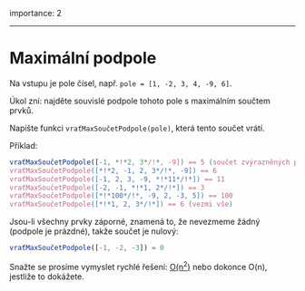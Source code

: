 importance: 2

---

# Maximální podpole

Na vstupu je pole čísel, např. `pole = [1, -2, 3, 4, -9, 6]`.

Úkol zní: najděte souvislé podpole tohoto pole s maximálním součtem prvků.

Napište funkci `vraťMaxSoučetPodpole(pole)`, která tento součet vrátí.

Příklad:

```js
vraťMaxSoučetPodpole([-1, *!*2, 3*/!*, -9]) == 5 (součet zvýrazněných prvků)
vraťMaxSoučetPodpole([*!*2, -1, 2, 3*/!*, -9]) == 6
vraťMaxSoučetPodpole([-1, 2, 3, -9, *!*11*/!*]) == 11
vraťMaxSoučetPodpole([-2, -1, *!*1, 2*/!*]) == 3
vraťMaxSoučetPodpole([*!*100*/!*, -9, 2, -3, 5]) == 100
vraťMaxSoučetPodpole([*!*1, 2, 3*/!*]) == 6 (vezmi vše)
```

Jsou-li všechny prvky záporné, znamená to, že nevezmeme žádný (podpole je prázdné), takže součet je nulový:

```js
vraťMaxSoučetPodpole([-1, -2, -3]) = 0
```

Snažte se prosíme vymyslet rychlé řešení: [O(n<sup>2</sup>)](https://cs.wikipedia.org/wiki/Landauova_notace) nebo dokonce O(n), jestliže to dokážete.